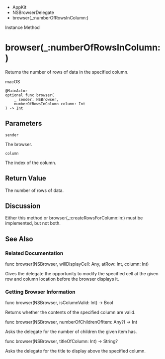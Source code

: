 

- AppKit
- NSBrowserDelegate
-  browser(\_:numberOfRowsInColumn:) 

Instance Method

# browser(\_:numberOfRowsInColumn:)

Returns the number of rows of data in the specified column.

macOS

``` source
@MainActor
optional func browser(
    _ sender: NSBrowser,
    numberOfRowsInColumn column: Int
) -> Int
```

## Parameters 

`sender`  

The browser.

`column`  

The index of the column.

## Return Value

The number of rows of data.

## Discussion

Either this method or browser(_:createRowsForColumn:in:) must be implemented, but not both.

## See Also

### Related Documentation

func browser(NSBrowser, willDisplayCell: Any, atRow: Int, column: Int)

Gives the delegate the opportunity to modify the specified cell at the given row and column location before the browser displays it.

### Getting Browser Information

func browser(NSBrowser, isColumnValid: Int) -> Bool

Returns whether the contents of the specified column are valid.

func browser(NSBrowser, numberOfChildrenOfItem: Any?) -> Int

Asks the delegate for the number of children the given item has.

func browser(NSBrowser, titleOfColumn: Int) -> String?

Asks the delegate for the title to display above the specified column.


